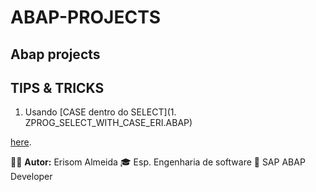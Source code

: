 # ABAP-PROJECTS

## Abap projects

## TIPS & TRICKS
1. Usando [CASE dentro do SELECT](1. ZPROG_SELECT_WITH_CASE_ERI.ABAP)




[here](./docs/specification.md).




🧑‍💼 **Autor:** Erisom Almeida
🎓 Esp. Engenharia de software
📍 SAP ABAP Developer
  
